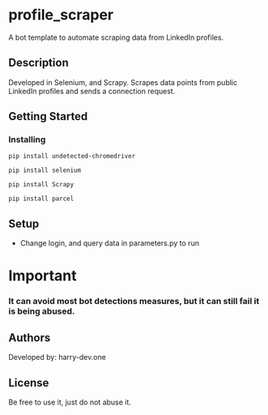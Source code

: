 # profile_scraper

A bot template to automate scraping data from LinkedIn profiles. 

## Description

Developed in Selenium, and Scrapy. Scrapes data points from public LinkedIn profiles and sends a connection request.

## Getting Started

### Installing

```
pip install undetected-chromedriver
```
```
pip install selenium
```
```
pip install Scrapy
```
```
pip install parcel
```
## Setup
* Change login, and query data in parameters.py to run 

# Important 
### It can avoid most bot detections measures, but it can still fail it is being abused. 


## Authors

Developed by: harry-dev.one


## License

Be free to use it, just do not abuse it.
